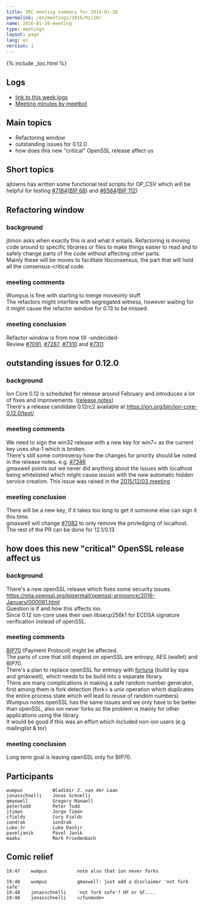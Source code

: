 ```yaml
---
title: IRC meeting summary for 2016-01-28
permalink: /en/meetings/2016/01/28/
name: 2016-01-28-meeting
type: meetings
layout: page
lang: en
version: 1
---
```

{% include _toc.html %}

## Logs

- [link to this week logs](http://ionstats.com/irc/ion-dev/logs/2016/01/28#l1454007669.0)  
- [Meeting minutes by meetbot](http://www.erisian.com.au/meetbot/ion-dev/2016/ion-dev.2016-01-28-19.01.html) 

## Main topics 

- Refactoring window  
- outstanding issues for 0.12.0  
- how does this new "critical" OpenSSL release affect us

## Short topics

ajtowns has written some functional test scripts for OP_CSV which will be helpful for testing [#7184](https://github.com/ion/ion/pull/7184)([BIP 68](https://github.com/ion/bips/blob/master/bip-0068.mediawiki)) and [#6564](https://github.com/ion/ion/pull/6564)([BIP 112](https://github.com/ion/bips/blob/master/bip-0112.mediawiki))

## Refactoring window

### background

jtimon asks when exactly this is and what it entails. Refactoring is moving code around to specific libraries or files to make things easier to read and to safely change parts of the code without affecting other parts.  
Mainly these will be moves to facilitate libconsensus, the part that will hold all the consensus-critical code.

### meeting comments

Wumpus is fine with starting to merge moveonly stuff.  
The refactors might interfere with segregated witness, however waiting for it might cause the refactor window for 0.13 to be missed.  

### meeting conclusion

Refactor window is from now till -undecided-   
Review [#7091](https://github.com/ion/ion/pull/7091), [#7287](https://github.com/ion/ion/pull/7287), [#7310](https://github.com/ion/ion/pull/7310) and [#7311](https://github.com/ion/ion/pull/7311)

## outstanding issues for 0.12.0

### background

Ion Core 0.12 is scheduled for release around February and introduces a lot of fixes and improvements. ([release notes](https://github.com/ion/ion/blob/0.12/doc/release-notes.md))   
There's a release candidate 0.12rc2 available at https://ion.org/bin/ion-core-0.12.0/test/

### meeting comments

We need to sign the win32 release with a new key for win7+ as the current key uses sha-1 which is broken.   
There's still some controversy how the changes for priority should be noted in the release notes. e.g. [#7346](https://github.com/ion/ion/pull/7346)   
gmaxwell points out we never did anything about the issues with localhost being whitelisted which might cause issues with the new automatic hidden service creation. This issue was raised in the [2015/12/03 meeting](https://ioncore.org/en/meetings/2015/12/03/)  

### meeting conclusion

There will be a new key, if it takes too long to get it someone else can sign it this time.  
gmaxwell will change [#7082](https://github.com/ion/ion/pull/7082) to only remove the privledging of localhost. The rest of the PR can be done for 12.1/0.13

## how does this new "critical" OpenSSL release affect us

### background

There's a new openSSL release which fixes some security issues. https://mta.openssl.org/pipermail/openssl-announce/2016-January/000061.html  
Question is if and how this affects ion.  
Since 0.12 ion-core uses their own libsecp256k1 for ECDSA signature verification instead of openSSL.  

### meeting comments

[BIP70](https://github.com/ion/bips/blob/master/bip-0070.mediawiki) (Payment Protocol) might be affected.   
The parts of core that still depend on openSSL are entropy, AES (wallet) and BIP70.   
There's a plan to replace openSSL for entropy with [fortuna](https://github.com/ion/ion/pull/5885) (build by sipa and gmaxwell), which needs to be build into a separate library.  
There are many complications in making a safe random number generator, first among them is fork detection (fork= a unix operation which duplicates the entire process state which will lead to reuse of random numbers)  
Wumpus notes openSSL has the same issues and we only have to be better than openSSL, also ion never forks so the problem is mainly for other applications using the library.  
It would be good if this was an effort which included non-ion users (e.g. mailinglist & tor)

### meeting conclusion

Long term goal is leaving openSSL only for BIP70.

## Participants

    wumpus           Wladimir J. van der Laan  
    jonasschnelli    Jonas Schnelli  
    gmaxwell         Gregory Maxwell  
    petertodd        Peter Todd  
    jtimon           Jorge Timón  
    cfields          Cory Fields  
    iondrak          iondrak  
    Luke-Jr          Luke Dashjr  
    paveljanik       Pavel Janik  
    maaku            Mark Friedenbach  


## Comic relief

    19:47    wumpus           note also that ion never forks

    19:48    wumpus           gmaxwell: just add a disclaimer 'not fork safe'  
    19:48    jonasschnelli    'not fork safe'? HF or SF....   
    19:48    jonasschnelli    </funmode>
